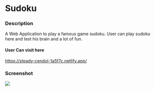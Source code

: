 <h1>Sudoku</h1>

<h3>Description</h3>

A Web Application to play a famous game sudoku. User can play sudoku here and test his brain and a lot of fun.

<h4>User Can visit here </h4>
<a href="https://steady-cendol-1a5f7c.netlify.app/">https://steady-cendol-1a5f7c.netlify.app/</a>

<h3>Screenshot</h3>

<img src="https://user-images.githubusercontent.com/98902869/172220529-36d100b5-7894-4bfd-95a5-50993b5c33ec.png"/>

